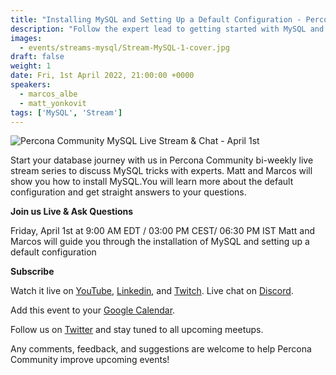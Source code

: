 ```yaml
---
title: "Installing MySQL and Setting Up a Default Configuration - Percona Community MySQL Live Stream & Chat - April, 1st"
description: "Follow the expert lead to getting started with MySQL and learn about the default configuration of your database on April, 1st at 9:00 AM EDT  / 03:00 PM CEST/ 06:30 PM IST"
images:
  - events/streams-mysql/Stream-MySQL-1-cover.jpg
draft: false
weight: 1
date: Fri, 1st April 2022, 21:00:00 +0000
speakers:
  - marcos_albe
  - matt_yonkovit
tags: ['MySQL', 'Stream']
---
```


![Percona Community MySQL Live Stream & Chat - April 1st](events/streams-mysql/Stream-MySQL-1-cover.jpg)

Start your database journey with us in Percona Community bi-weekly live stream series to discuss MySQL tricks with experts. Matt and Marcos will show you how to install MySQL.You will  learn more about the default configuration and get straight answers to your questions.

**Join us Live & Ask Questions**

Friday, April 1st at 9:00 AM EDT / 03:00 PM CEST/ 06:30 PM IST
Matt and Marcos will guide you through the installation of MySQL and setting up a default configuration


**Subscribe**

Watch it live on [YouTube](https://www.youtube.com/watch?v=AMGNklpAjJ8), [Linkedin](https://www.linkedin.com/video/event/urn:li:ugcPost:6912798388556050432/), and [Twitch](https://www.twitch.tv/perconacommunity).
Live chat on [Discord](http://per.co.na/discord).

Add this event to your [Google Calendar](https://calendar.google.com/event?action=TEMPLATE&tmeid=NWJoaGU5dTM2ZmpqZ3Y1bTR0anBrOGRxN3RfMjAyMjA0MDFUMTMwMDAwWiBmcmVkZWwubWFtaW5kcmFAcGVyY29uYS5jb20&tmsrc=fredel.mamindra%40percona.com).

Follow us on [Twitter](https://twitter.com/PerconaBytes) and stay tuned to all upcoming meetups.

Any comments, feedback, and suggestions are welcome to help Percona Community improve upcoming events!
